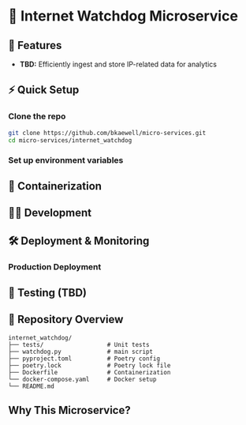 # 🚀 Internet Watchdog Microservice


## 📌 Features
- **TBD:** Efficiently ingest and store IP-related data for analytics
  
  
## ⚡ Quick Setup
### Clone the repo
```bash
git clone https://github.com/bkaewell/micro-services.git
cd micro-services/internet_watchdog
```

### Set up environment variables


## 🐳 Containerization


## 👨‍💻 Development

  
## 🛠 Deployment & Monitoring


### Production Deployment


## 🧨 Testing (TBD)


## 📂 Repository Overview
```
internet_watchdog/
├── tests/                  # Unit tests
├── watchdog.py             # main script
├── pyproject.toml          # Poetry config
├── poetry.lock             # Poetry lock file
├── Dockerfile              # Containerization
└── docker-compose.yaml     # Docker setup
└── README.md               
```


## Why This Microservice?

